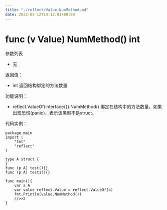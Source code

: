 ```yaml
---
title: "./reflect/Value.NumMethod.md"
date: 2022-05-12T14:13:01+08:00
---
```

# func (v Value) NumMethod() int

参数列表

- 无

返回值：

- int 返回结构绑定的方法数量

功能说明：

- reflect.ValueOf(interface{}).NumMethod() 绑定在结构中的方法数量。如果出现恐慌(panic)，表示该类型不是struct。

代码实例：
	
	package main
	import (
	    "fmt"
	    "reflect"
	)
	
	type A struct {
	}
	func (p A) test(){}
	func (p A) test1(){}
	
	func main(){
		var a A
		var value reflect.Value = reflect.ValueOf(a)
		fmt.Println(value.NumMethod())
		//>>2
	}
